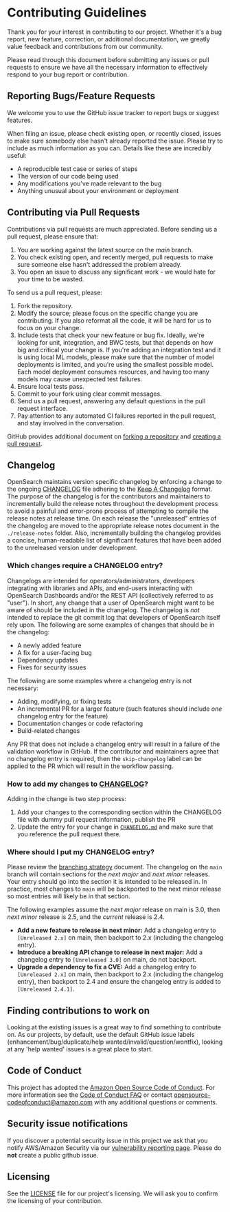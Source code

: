 # Contributing Guidelines

Thank you for your interest in contributing to our project. Whether it's a bug report, new feature, correction, or additional
documentation, we greatly value feedback and contributions from our community.

Please read through this document before submitting any issues or pull requests to ensure we have all the necessary
information to effectively respond to your bug report or contribution.


## Reporting Bugs/Feature Requests

We welcome you to use the GitHub issue tracker to report bugs or suggest features.

When filing an issue, please check existing open, or recently closed, issues to make sure somebody else hasn't already
reported the issue. Please try to include as much information as you can. Details like these are incredibly useful:

* A reproducible test case or series of steps
* The version of our code being used
* Any modifications you've made relevant to the bug
* Anything unusual about your environment or deployment


## Contributing via Pull Requests
Contributions via pull requests are much appreciated. Before sending us a pull request, please ensure that:

1. You are working against the latest source on the *main* branch.
2. You check existing open, and recently merged, pull requests to make sure someone else hasn't addressed the problem already.
3. You open an issue to discuss any significant work - we would hate for your time to be wasted.

To send us a pull request, please:

1. Fork the repository.
2. Modify the source; please focus on the specific change you are contributing. If you also reformat all the code, it will be hard for us to focus on your change.
3. Include tests that check your new feature or bug fix. Ideally, we're looking for unit, integration, and BWC tests, but that depends on how big and critical your change is. 
If you're adding an integration test and it is using local ML models, please make sure that the number of model deployments is limited, and you're using the smallest possible model. 
Each model deployment consumes resources, and having too many models may cause unexpected test failures.
4. Ensure local tests pass.
5. Commit to your fork using clear commit messages.
6. Send us a pull request, answering any default questions in the pull request interface.
7. Pay attention to any automated CI failures reported in the pull request, and stay involved in the conversation.

GitHub provides additional document on [forking a repository](https://help.github.com/articles/fork-a-repo/) and
[creating a pull request](https://help.github.com/articles/creating-a-pull-request/).

## Changelog

OpenSearch maintains version specific changelog by enforcing a change to the ongoing [CHANGELOG](CHANGELOG.md) file adhering to the [Keep A Changelog](https://keepachangelog.com/en/1.0.0/) format. The purpose of the changelog is for the contributors and maintainers to incrementally build the release notes throughout the development process to avoid a painful and error-prone process of attempting to compile the release notes at release time. On each release the "unreleased" entries of the changelog are moved to the appropriate release notes document in the `./release-notes` folder. Also, incrementally building the changelog provides a concise, human-readable list of significant features that have been added to the unreleased version under development.

### Which changes require a CHANGELOG entry?
Changelogs are intended for operators/administrators, developers integrating with libraries and APIs, and end-users interacting with OpenSearch Dashboards and/or the REST API (collectively referred to as "user"). In short, any change that a user of OpenSearch might want to be aware of should be included in the changelog. The changelog is _not_ intended to replace the git commit log that developers of OpenSearch itself rely upon. The following are some examples of changes that should be in the changelog:

- A newly added feature
- A fix for a user-facing bug
- Dependency updates
- Fixes for security issues

The following are some examples where a changelog entry is not necessary:

- Adding, modifying, or fixing tests
- An incremental PR for a larger feature (such features should include _one_ changelog entry for the feature)
- Documentation changes or code refactoring
- Build-related changes

Any PR that does not include a changelog entry will result in a failure of the validation workflow in GitHub. If the contributor and maintainers agree that no changelog entry is required, then the `skip-changelog` label can be applied to the PR which will result in the workflow passing.

### How to add my changes to [CHANGELOG](CHANGELOG.md)?

Adding in the change is two step process:
1. Add your changes to the corresponding section within the CHANGELOG file with dummy pull request information, publish the PR
2. Update the entry for your change in [`CHANGELOG.md`](CHANGELOG.md) and make sure that you reference the pull request there.

### Where should I put my CHANGELOG entry?
Please review the [branching strategy](https://github.com/opensearch-project/.github/blob/main/RELEASING.md#opensearch-branching) document. The changelog on the `main` branch will contain sections for the _next major_ and _next minor_ releases. Your entry should go into the section it is intended to be released in. In practice, most changes to `main` will be backported to the next minor release so most entries will likely be in that section.

The following examples assume the _next major_ release on main is 3.0, then _next minor_ release is 2.5, and the _current_ release is 2.4.

- **Add a new feature to release in next minor:** Add a changelog entry to `[Unreleased 2.x]` on main, then backport to 2.x (including the changelog entry).
- **Introduce a breaking API change to release in next major:** Add a changelog entry to `[Unreleased 3.0]` on main, do not backport.
- **Upgrade a dependency to fix a CVE:** Add a changelog entry to `[Unreleased 2.x]` on main, then backport to 2.x (including the changelog entry), then backport to 2.4 and ensure the changelog entry is added to `[Unreleased 2.4.1]`.


## Finding contributions to work on
Looking at the existing issues is a great way to find something to contribute on. As our projects, by default, use the default GitHub issue labels (enhancement/bug/duplicate/help wanted/invalid/question/wontfix), looking at any 'help wanted' issues is a great place to start.


## Code of Conduct
This project has adopted the [Amazon Open Source Code of Conduct](https://aws.github.io/code-of-conduct).
For more information see the [Code of Conduct FAQ](https://aws.github.io/code-of-conduct-faq) or contact
opensource-codeofconduct@amazon.com with any additional questions or comments.


## Security issue notifications
If you discover a potential security issue in this project we ask that you notify AWS/Amazon Security via our [vulnerability reporting page](http://aws.amazon.com/security/vulnerability-reporting/). Please do **not** create a public github issue.


## Licensing

See the [LICENSE](LICENSE) file for our project's licensing. We will ask you to confirm the licensing of your contribution.
